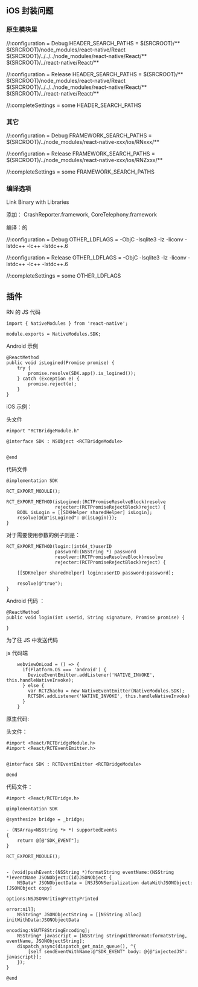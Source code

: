 

iOS 封装问题
---

### 原生模块里

//:configuration = Debug
HEADER_SEARCH_PATHS = $(SRCROOT)/** $(SRCROOT)/node_modules/react-native/React $(SRCROOT)/../../../node_modules/react-native/React/** $(SRCROOT)/../react-native/React/**

//:configuration = Release
HEADER_SEARCH_PATHS = $(SRCROOT)/** $(SRCROOT)/node_modules/react-native/React $(SRCROOT)/../../../node_modules/react-native/React/** $(SRCROOT)/../react-native/React/**

//:completeSettings = some
HEADER_SEARCH_PATHS

### 其它 

//:configuration = Debug
FRAMEWORK_SEARCH_PATHS = $(SRCROOT)/../node_modules/react-native-xxx/ios/RNxxx/**

//:configuration = Release
FRAMEWORK_SEARCH_PATHS = $(SRCROOT)/../node_modules/react-native-xxx/ios/RNZxxx/**

//:completeSettings = some
FRAMEWORK_SEARCH_PATHS



### 编译选项


Link Binary with Libraries

添加： CrashReporter.framework, CoreTelephony.framework

编译：的

//:configuration = Debug
OTHER_LDFLAGS = -ObjC -lsqlite3 -lz -liconv -lstdc++ -lc++ -lstdc++.6

//:configuration = Release
OTHER_LDFLAGS = -ObjC -lsqlite3 -lz -liconv -lstdc++ -lc++ -lstdc++.6

//:completeSettings = some
OTHER_LDFLAGS


插件 
---

RN 的 JS 代码 

```
import { NativeModules } from 'react-native';

module.exports = NativeModules.SDK;
```

Android 示例

```
@ReactMethod
public void isLogined(Promise promise) {
    try {
        promise.resolve(SDK.app().is_logined());
    } catch (Exception e) {
        promise.reject(e);
    }
}
```

iOS 示例：

头文件

```
#import "RCTBridgeModule.h"

@interface SDK : NSObject <RCTBridgeModule>


@end
```

代码文件

```
@implementation SDK

RCT_EXPORT_MODULE();
```

```objc
RCT_EXPORT_METHOD(isLogined:(RCTPromiseResolveBlock)resolve
                  rejecter:(RCTPromiseRejectBlock)reject) {
    BOOL isLogin = [[SDKHelper sharedHelper] isLogin];
    resolve(@{@"isLogined": @(isLogin)});
}
```

对于需要使用参数的例子则是：


```
RCT_EXPORT_METHOD(login:(int64_t)userID
                  password:(NSString *) password
                  resolver:(RCTPromiseResolveBlock)resolve
                  rejecter:(RCTPromiseRejectBlock)reject) {

    [[SDKHelper sharedHelper] login:userID password:password];
    
    resolve(@"true");
}
```

Android 代码 ：


```
@ReactMethod
public void login(int userid, String signature, Promise promise) {
    
}
```

为了往 JS 中发送代码

js 代码端


```
    webviewOnLoad = () => {
      if(Platform.OS === 'android') {
        DeviceEventEmitter.addListener('NATIVE_INVOKE', this.handleNativeInvoke);
      } else {
        var RCTZhaohu = new NativeEventEmitter(NativeModules.SDK);
        RCTSDK.addListener('NATIVE_INVOKE', this.handleNativeInvoke)
      }
    }
```      

原生代码:

头文件：

```
#import <React/RCTBridgeModule.h>
#import <React/RCTEventEmitter.h>


@interface SDK : RCTEventEmitter <RCTBridgeModule>

@end
```

代码文件：

```
#import <React/RCTBridge.h>

@implementation SDK

@synthesize bridge = _bridge;

- (NSArray<NSString *> *) supportedEvents
{
    return @[@"SDK_EVENT"];
}

RCT_EXPORT_MODULE();


- (void)pushEvent:(NSString *)formatString eventName:(NSString *)eventName JSONObject:(id)JSONObject {
    NSData* JSONObjectData = [NSJSONSerialization dataWithJSONObject:[JSONObject copy]
                                                             options:NSJSONWritingPrettyPrinted
                                                               error:nil];
    NSString* JSONObjectString = [[NSString alloc] initWithData:JSONObjectData
                                                       encoding:NSUTF8StringEncoding];
    NSString* javascript = [NSString stringWithFormat:formatString, eventName, JSONObjectString];
    dispatch_async(dispatch_get_main_queue(), ^{
        [self sendEventWithName:@"SDK_EVENT" body: @{@"injectedJS": javascript}];
    });
}

@end
```
